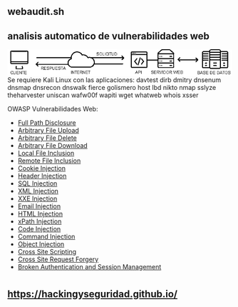 ## webaudit.sh

## analisis automatico de vulnerabilidades web

<img style="float:left" alt="web api estructura" src="https://github.com/hackingyseguridad/webaudit/blob/main/webapi.png">

Se requiere Kali Linux con las aplicaciones: 
davtest
dirb
dmitry
dnsenum
dnsmap
dnsrecon
dnswalk
fierce
golismero
host
lbd
nikto
nmap
sslyze
theharvester
uniscan
wafw00f
wapiti
wget
whatweb
whois
xsser

OWASP Vulnerabilidades Web:

* [Full Path Disclosure](https://www.owasp.org/index.php/Full_Path_Disclosure)
* [Arbitrary File Upload](https://www.owasp.org/index.php/Unrestricted_File_Upload)
* [Arbitrary File Delete](https://www.acunetix.com/vulnerabilities/web/arbitrary-file-deletion/)
* [Arbitrary File Download](https://resources.infosecinstitute.com/arbitrary-file-download-breaking-into-the-system/#gref)
* [Local File Inclusion](https://www.offensive-security.com/metasploit-unleashed/file-inclusion-vulnerabilities/)
* [Remote File Inclusion](https://www.owasp.org/index.php/Testing_for_Remote_File_Inclusion)
* [Cookie Injection](https://www.owasp.org/index.php/Testing_for_cookies_attributes_(OTG-SESS-002))
* [Header Injection](https://www.owasp.org/index.php/Testing_for_HTTP_Parameter_pollution_(OTG-INPVAL-004))
* [SQL Injection](https://www.owasp.org/index.php/SQL_Injection)
* [XML Injection](https://www.owasp.org/index.php/Testing_for_XML_Injection_(OTG-INPVAL-008))
* [XXE Injection](https://www.owasp.org/index.php/XML_External_Entity_(XXE)_Processing)
* [Email Injection](https://www.owasp.org/index.php/Testing_for_IMAP/SMTP_Injection_(OTG-INPVAL-011))
* [HTML Injection](https://www.owasp.org/index.php/Testing_for_HTML_Injection_(OTG-CLIENT-003))
* [xPath Injection](https://www.owasp.org/index.php/XPATH_Injection)
* [Code Injection](https://www.owasp.org/index.php/Code_Injection)
* [Command Injection](https://www.owasp.org/index.php/Command_Injection)
* [Object Injection](https://www.owasp.org/index.php/PHP_Object_Injection)
* [Cross Site Scripting](https://www.owasp.org/index.php/Cross-site_Scripting_(XSS))
* [Cross Site Request Forgery](https://www.owasp.org/index.php/Cross-Site_Request_Forgery_(CSRF))
* [Broken Authentication and Session Management](https://www.owasp.org/index.php/Broken_Authentication_and_Session_Management)
#
## https://hackingyseguridad.github.io/
